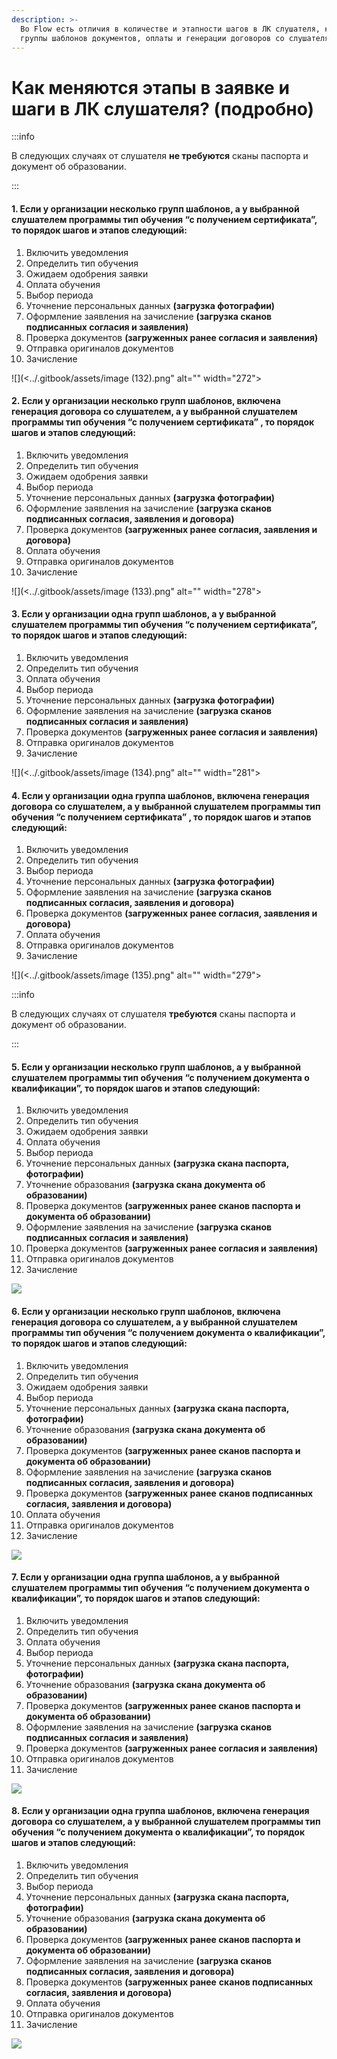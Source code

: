 ```yaml
---
description: >-
  Во Flow есть отличия в количестве и этапности шагов в ЛК слушателя, касающиеся
  группы шаблонов документов, оплаты и генерации договоров со слушателями
---
```


# Как меняются этапы в заявке и шаги в ЛК слушателя? (подробно)

:::info

В следующих случаях от слушателя **не требуются** сканы паспорта и документ об образовании.

:::

#### 1. Если у организации **несколько групп шаблонов**, а у выбранной слушателем программы тип обучения **“с получением сертификата”**, то порядок шагов и этапов следующий:

1. Включить уведомления
2. Определить тип обучения
3. Ожидаем одобрения заявки
4. Оплата обучения
5. Выбор периода
6. Уточнение персональных данных **(загрузка фотографии)**
7. Оформление заявления на зачисление **(загрузка сканов подписанных согласия и заявления)**
8. Проверка документов **(загруженных ранее согласия и заявления)**
9. Отправка оригиналов документов
10. Зачисление

![](<../.gitbook/assets/image (132).png" alt="" width="272"><figcaption></figcaption></figure>

#### 2. Если у организации **несколько групп шаблонов**, **включена генерация договора со слушателем,** а у выбранной слушателем программы тип обучения **“с получением сертификата”** , то порядок шагов и этапов следующий:

1. Включить уведомления
2. Определить тип обучения
3. Ожидаем одобрения заявки
4. Выбор периода
5. Уточнение персональных данных **(загрузка фотографии)**
6. Оформление заявления на зачисление **(загрузка сканов подписанных согласия, заявления и договора)**
7. Проверка документов **(загруженных ранее согласия, заявления и договора)**
8. Оплата обучения
9. Отправка оригиналов документов
10. Зачисление

![](<../.gitbook/assets/image (133).png" alt="" width="278"><figcaption></figcaption></figure>

#### 3. Если у организации **одна групп шаблонов**, а у выбранной слушателем программы тип обучения **“с получением сертификата”**, то порядок шагов и этапов следующий:

1. Включить уведомления
2. Определить тип обучения
3. Оплата обучения
4. Выбор периода
5. Уточнение персональных данных **(загрузка фотографии)**
6. Оформление заявления на зачисление **(загрузка сканов подписанных согласия и заявления)**
7. Проверка документов **(загруженных ранее согласия и заявления)**
8. Отправка оригиналов документов
9. Зачисление

![](<../.gitbook/assets/image (134).png" alt="" width="281"><figcaption></figcaption></figure>

#### 4. Если у организации **одна группа шаблонов**, **включена генерация договора со слушателем,** а у выбранной слушателем программы тип обучения **“с получением сертификата”** , то порядок шагов и этапов следующий:

1. Включить уведомления
2. Определить тип обучения
3. Выбор периода
4. Уточнение персональных данных **(загрузка фотографии)**
5. Оформление заявления на зачисление **(загрузка сканов подписанных согласия, заявления и договора)**
6. Проверка документов **(загруженных ранее согласия, заявления и договора)**
7. Оплата обучения
8. Отправка оригиналов документов
9. Зачисление

![](<../.gitbook/assets/image (135).png" alt="" width="279"><figcaption></figcaption></figure>

:::info

В следующих случаях от слушателя **требуются** сканы паспорта и документ об образовании.

:::

#### 5. Если у организации **несколько групп шаблонов**, а у выбранной слушателем программы тип обучения **“с получением документа о квалификации”**, то порядок шагов и этапов следующий:

1. Включить уведомления
2. Определить тип обучения
3. Ожидаем одобрения заявки
4. Оплата обучения
5. Выбор периода
6. Уточнение персональных данных **(загрузка скана паспорта, фотографии)**
7. Уточнение образования **(загрузка скана документа об образовании)**
8. Проверка документов **(загруженных ранее сканов паспорта и документа об образовании)**
9. Оформление заявления на зачисление **(загрузка сканов подписанных согласия и заявления)**
10. Проверка документов **(загруженных ранее согласия и заявления)**
11. Отправка оригиналов документов
12. Зачисление

![](<../.gitbook/assets/image (140).png>)

#### 6. Если у организации **несколько групп шаблонов**, **включена генерация договора со слушателем,** а у выбранной слушателем программы тип обучения **“с получением документа о квалификации”,** то порядок шагов и этапов следующий:

1. Включить уведомления
2. Определить тип обучения
3. Ожидаем одобрения заявки
4. Выбор периода
5. Уточнение персональных данных **(загрузка скана паспорта, фотографии)**
6. Уточнение образования **(загрузка скана документа об образовании)**
7. Проверка документов **(загруженных ранее сканов паспорта и документа об образовании)**
8. Оформление заявления на зачисление **(загрузка сканов подписанных согласия, заявления и договора)**
9. Проверка документов **(загруженных ранее** **сканов подписанных согласия, заявления и договора)**
10. Оплата обучения
11. Отправка оригиналов документов
12. Зачисление

![](<../.gitbook/assets/image (149).png>)

#### 7. Если у организации **одна группа шаблонов**, а у выбранной слушателем программы тип обучения **“с получением документа о квалификации”**, то порядок шагов и этапов следующий:

1. Включить уведомления
2. Определить тип обучения
3. Оплата обучения
4. Выбор периода
5. Уточнение персональных данных **(загрузка скана паспорта, фотографии)**
6. Уточнение образования **(загрузка скана документа об образовании)**
7. Проверка документов **(загруженных ранее сканов паспорта и документа об образовании)**
8. Оформление заявления на зачисление **(загрузка сканов подписанных согласия и заявления)**
9. Проверка документов **(загруженных ранее согласия и заявления)**
10. Отправка оригиналов документов
11. Зачисление

![](<../.gitbook/assets/image (138).png>)

#### 8. Если у организации **одна группа шаблонов**, **включена генерация договора со слушателем,** а у выбранной слушателем программы тип обучения **“с получением документа о квалификации”,** то порядок шагов и этапов следующий:

1. Включить уведомления
2. Определить тип обучения
3. Выбор периода
4. Уточнение персональных данных **(загрузка скана паспорта, фотографии)**
5. Уточнение образования **(загрузка скана документа об образовании)**
6. Проверка документов **(загруженных ранее сканов паспорта и документа об образовании)**
7. Оформление заявления на зачисление **(загрузка сканов подписанных согласия, заявления и договора)**
8. Проверка документов **(загруженных ранее** **сканов подписанных согласия, заявления и договора)**
9. Оплата обучения
10. Отправка оригиналов документов
11. Зачисление

![](<../.gitbook/assets/image (150).png>)
